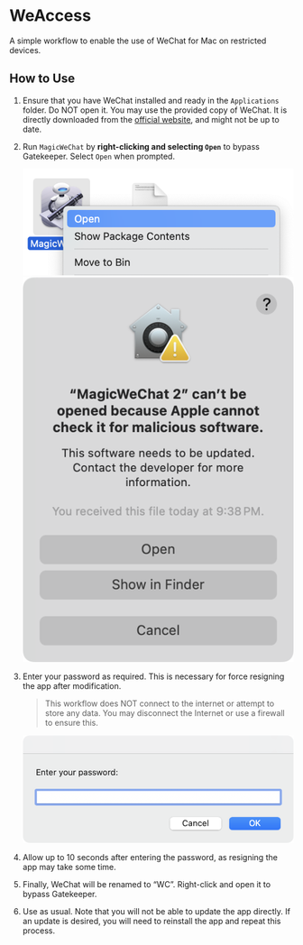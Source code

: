 # WeAccess

A simple workflow to enable the use of WeChat for Mac on restricted devices.

## How to Use

1. Ensure that you have WeChat installed and ready in the `Applications` folder. Do NOT open it. You may use the provided copy of WeChat. It is directly downloaded from the [official website](https://mac.weixin.qq.com/?lang=en), and might not be up to date.

2. Run `MagicWeChat` by **right-clicking and selecting `Open`** to bypass Gatekeeper. Select `Open` when prompted.

    ![Image 1](https://github.com/mrmagic2020/WeAccess/blob/main/Assets/Image%201.png?raw=true)
    ![Image 2](https://github.com/mrmagic2020/WeAccess/blob/main/Assets/Image%202.png?raw=true)

3. Enter your password as required. This is necessary for force resigning the app after modification.

    > This workflow does NOT connect to the internet or attempt to store any data. You may disconnect the Internet or use a firewall to ensure this.

    ![Image 3](https://github.com/mrmagic2020/WeAccess/blob/main/Assets/Image%203.png?raw=true)

4. Allow up to 10 seconds after entering the password, as resigning the app may take some time.

5. Finally, WeChat will be renamed to “WC”. Right-click and open it to bypass Gatekeeper.

6. Use as usual. Note that you will not be able to update the app directly. If an update is desired, you will need to reinstall the app and repeat this process.
